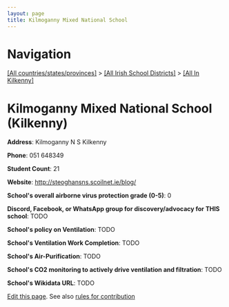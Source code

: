 ```yaml
---
layout: page
title: Kilmoganny Mixed National School
---
```

# Navigation

[[All countries/states/provinces]](../../..) > [[All Irish School Districts]](../..) > [[All In Kilkenny]](..)

# Kilmoganny Mixed National School (Kilkenny)

**Address**: Kilmoganny N S Kilkenny

**Phone**: 051 648349

**Student Count**: 21

**Website**: <http://steoghansns.scoilnet.ie/blog/>

**School's overall airborne virus protection grade (0-5)**: 0

**Discord, Facebook, or WhatsApp group for discovery/advocacy for THIS school**: TODO

**School's policy on Ventilation**: TODO

**School's Ventilation Work Completion**: TODO

**School's Air-Purification**: TODO

**School's CO2 monitoring to actively drive ventilation and filtration**: TODO

**School's Wikidata URL**: TODO


[Edit this page](https://github.com/ventilate-schools/Ireland/edit/main/./Kilkenny/Kilmoganny_Mixed_National_School.md). See also [rules for contribution](../../../contribution-rules/)